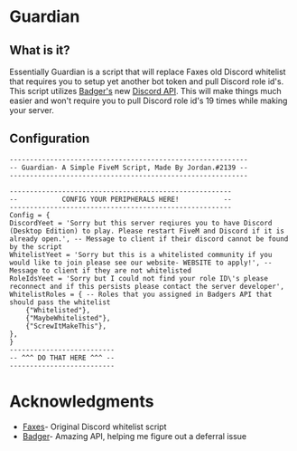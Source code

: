 # Guardian
## What is it? 
Essentially Guardian is a script that will replace Faxes old Discord whitelist that requires you to setup yet another bot token and pull Discord role id's. This script utilizes [Badger's](https://github.com/JaredScar) new [Discord API](https://github.com/JaredScar/Badger_Discord_API). This will make things much easier and won't require you to pull Discord role id's 19 times while making your server.

## Configuration
```
-----------------------------------------------------------
-- Guardian- A Simple FiveM Script, Made By Jordan.#2139 --
-----------------------------------------------------------

-------------------------------------------------------
--           CONFIG YOUR PERIPHERALS HERE!           --
-------------------------------------------------------
Config = {
DiscordYeet = 'Sorry but this server reqiures you to have Discord (Desktop Edition) to play. Please restart FiveM and Discord if it is already open.', -- Message to client if their discord cannot be found by the script
WhitelistYeet = 'Sorry but this is a whitelisted community if you would like to join please see our website- WEBSITE to apply!', -- Message to client if they are not whitelisted
RoleIdsYeet = 'Sorry but I could not find your role ID\'s please reconnect and if this persists please contact the server developer',
WhitelistRoles = { -- Roles that you assigned in Badgers API that should pass the whitelist
    {"Whitelisted"},
    {"MaybeWhitelisted"},
    {"ScrewItMakeThis"},
},
}
--------------------------
-- ^^^ DO THAT HERE ^^^ -- 
--------------------------
```
# Acknowledgments 
- [Faxes](https://github.com/FAXES)- Original Discord whitelist script
- [Badger](https://github.com/JaredScar)- Amazing API, helping me figure out a deferral issue
